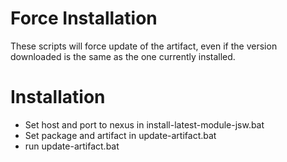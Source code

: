 Force Installation 
===================
These scripts will force update of the artifact, even if the version downloaded is the same as the one currently installed.

Installation
============

* Set host and port to nexus in install-latest-module-jsw.bat
* Set package and artifact in update-artifact.bat
* run update-artifact.bat


